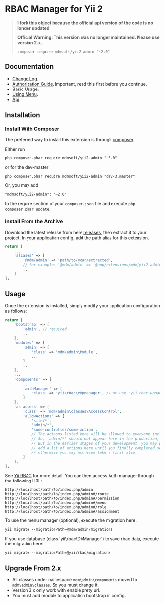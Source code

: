 RBAC Manager for Yii 2
======================
> **I fork this object because the official api version of the code is no longer updated**
>
> **Official Warning: This version was no longer maintained. Please use version 2.x.**
> 
> `composer require mdmsoft/yii2-admin "~2.0"`

Documentation
-------------

- [Change Log](CHANGELOG.md).
- [Authorization Guide](http://www.yiiframework.com/doc-2.0/guide-security-authorization.html). Important, read this first before you continue.
- [Basic Usage](docs/guide/basic-usage.md).
- [Using Menu](docs/guide/using-menu.md).
- [Api](http://mdmsoft.github.io/yii2-admin/index.html)

Installation
------------

### Install With Composer

The preferred way to install this extension is through [composer](http://getcomposer.org/download/).

Either run

```
php composer.phar require mdmsoft/yii2-admin "~3.0"
```

or for the dev-master

```
php composer.phar require mdmsoft/yii2-admin "dev-3.master"
```

Or, you may add

```
"mdmsoft/yii2-admin": "~2.0"
```

to the require section of your `composer.json` file and execute `php composer.phar update`.

### Install From the Archive

Download the latest release from here [releases](https://github.com/mdmsoft/yii2-admin/releases), then extract it to your project.
In your application config, add the path alias for this extension.

```php
return [
    ...
    'aliases' => [
        '@mdm/admin' => 'path/to/your/extracted',
        // for example: '@mdm/admin' => '@app/extensions/mdm/yii2-admin-3.0.0',
        ...
    ]
];
```

Usage
-----

Once the extension is installed, simply modify your application configuration as follows:

```php
return [
    'bootstrap' => [
        'admin', // required
        ...
    ],
    'modules' => [
        'admin' => [
            'class' => 'mdm\admin\Module',
            ...
        ]
        ...
    ],
    ...
    'components' => [
        ...
        'authManager' => [
            'class' => 'yii\rbac\PhpManager', // or use 'yii\rbac\DbManager'
        ]
    ],
    'as access' => [
        'class' => 'mdm\admin\classes\AccessControl',
        'allowActions' => [
            'site/*',
            'admin/*',
            'some-controller/some-action',
            // The actions listed here will be allowed to everyone including guests.
            // So, 'admin/*' should not appear here in the production, of course.
            // But in the earlier stages of your development, you may probably want to
            // add a lot of actions here until you finally completed setting up rbac,
            // otherwise you may not even take a first step.
        ]
    ],
];
```
See [Yii RBAC](http://www.yiiframework.com/doc-2.0/guide-security-authorization.html#role-based-access-control-rbac) for more detail.
You can then access Auth manager through the following URL:

```
http://localhost/path/to/index.php/admin
http://localhost/path/to/index.php/admin#/route
http://localhost/path/to/index.php/admin#/permission
http://localhost/path/to/index.php/admin#/menu
http://localhost/path/to/index.php/admin#/role
http://localhost/path/to/index.php/admin#/assignment
```

To use the menu manager (optional), execute the migration here:
```
yii migrate --migrationPath=@mdm/admin/migrations
```

If you use database (class 'yii\rbac\DbManager') to save rbac data, execute the migration here:
```
yii migrate --migrationPath=@yii/rbac/migrations
```

Upgrade From 2.x
----------------

- All classes under namespace `mdm\admin\components` moved to `mdm\admin\classes`.
So you must change it.
- Version 3.x only work with enable prety url.
- You must add module to application bootstrap in config.

